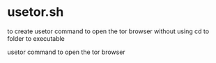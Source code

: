 # usetor.sh
to create usetor command 
to open the tor browser without using cd to folder to executable

usetor command to open the tor browser